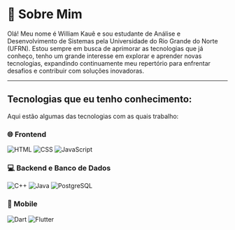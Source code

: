 # 👋 Sobre Mim

Olá! Meu nome é William Kauê e sou estudante de Análise e Desenvolvimento de Sistemas pela Universidade do Rio Grande do Norte (UFRN). Estou sempre em busca de aprimorar as tecnologias que já conheço, tenho um grande interesse em explorar e aprender novas tecnologias, expandindo continuamente meu repertório para enfrentar desafios e contribuir com soluções inovadoras.

---

##  Tecnologias que eu tenho conhecimento:

Aqui estão algumas das tecnologias com as quais trabalho:

### 🌐 Frontend
![HTML](https://img.shields.io/badge/-HTML5-E34F26?style=for-the-badge&logo=html5&logoColor=white)
![CSS](https://img.shields.io/badge/-CSS3-1572B6?style=for-the-badge&logo=css3&logoColor=white)
![JavaScript](https://img.shields.io/badge/-JavaScript-F7DF1E?style=for-the-badge&logo=javascript&logoColor=black)

### 💻 Backend e Banco de Dados
![C++](https://img.shields.io/badge/-C++-00599C?style=for-the-badge&logo=cplusplus&logoColor=white)
![Java](https://img.shields.io/badge/-Java-007396?style=for-the-badge&logo=java&logoColor=white)
![PostgreSQL](https://img.shields.io/badge/-PostgreSQL-4169E1?style=for-the-badge&logo=postgresql&logoColor=white)

### 📱 Mobile
![Dart](https://img.shields.io/badge/-Dart-00B4A1?style=for-the-badge&logo=dart&logoColor=white)
![Flutter](https://img.shields.io/badge/-Flutter-02569B?style=for-the-badge&logo=flutter&logoColor=white)
